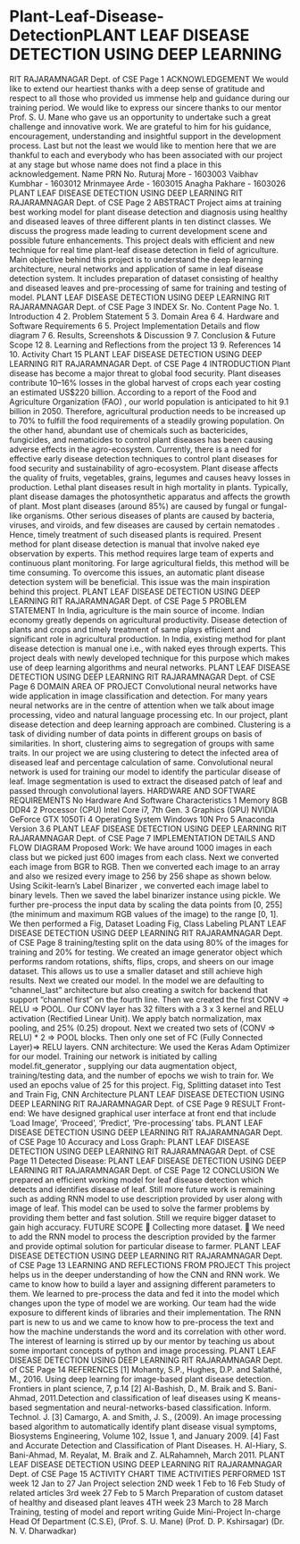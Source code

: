 # Plant-Leaf-Disease-DetectionPLANT LEAF DISEASE DETECTION USING DEEP LEARNING
RIT RAJARAMNAGAR Dept. of CSE Page 1
ACKNOWLEDGEMENT
We would like to extend our heartiest thanks with a deep sense of gratitude and respect to all those who provided us immense help and guidance during our training period.
We would like to express our sincere thanks to our mentor Prof. S. U. Mane who gave us an opportunity to undertake such a great challenge and innovative work. We are grateful to him for his guidance, encouragement, understanding and insightful support in the development process.
Last but not the least we would like to mention here that we are thankful to each and everybody who has been associated with our project at any stage but whose name does not find a place in this acknowledgement.
Name PRN No.
Ruturaj More - 1603003
Vaibhav Kumbhar - 1603012
Mrinmayee Arde - 1603015
Anagha Pakhare - 1603026
PLANT LEAF DISEASE DETECTION USING DEEP LEARNING
RIT RAJARAMNAGAR Dept. of CSE Page 2
ABSTRACT
Project aims at training best working model for plant disease detection and diagnosis using healthy and diseased leaves of three different plants in ten distinct classes. We discuss the progress made leading to current development scene and possible future enhancements. This project deals with efficient and new technique for real time plant-leaf disease detection in field of agriculture. Main objective behind this project is to understand the deep learning architecture, neural networks and application of same in leaf disease detection system. It includes preparation of dataset consisting of healthy and diseased leaves and pre-processing of same for training and testing of model.
PLANT LEAF DISEASE DETECTION USING DEEP LEARNING
RIT RAJARAMNAGAR Dept. of CSE Page 3
INDEX
Sr. No.
Content
Page No.
1.
Introduction
4
2.
Problem Statement
5
3.
Domain Area
6
4.
Hardware and Software Requirements
6
5.
Project Implementation Details and flow diagram
7
6.
Results, Screenshots & Discussion
9
7.
Conclusion & Future Scope
12
8.
Learning and Reflections from the project
13
9.
References
14
10.
Activity Chart
15
PLANT LEAF DISEASE DETECTION USING DEEP LEARNING
RIT RAJARAMNAGAR Dept. of CSE Page 4
INTRODUCTION
Plant disease has become a major threat to global food security. Plant diseases contribute 10–16% losses in the global harvest of crops each year costing an estimated US$220 billion. According to a report of the Food and Agriculture Organization (FAO) , our world population is anticipated to hit 9.1 billion in 2050. Therefore, agricultural production needs to be increased up to 70% to fulfill the food requirements of a steadily growing population. On the other hand, abundant use of chemicals such as bactericides, fungicides, and nematicides to control plant diseases has been causing adverse effects in the agro-ecosystem. Currently, there is a need for effective early disease detection techniques to control plant diseases for food security and sustainability of agro-ecosystem. Plant disease affects the quality of fruits, vegetables, grains, legumes and causes heavy losses in production. Lethal plant diseases result in high mortality in plants. Typically, plant disease damages the photosynthetic apparatus and affects the growth of plant. Most plant diseases (around 85%) are caused by fungal or fungal-like organisms. Other serious diseases of plants are caused by bacteria, viruses, and viroids, and few diseases are caused by certain nematodes . Hence, timely treatment of such diseased plants is required. Present method for plant disease detection is manual that involve naked eye observation by experts. This method requires large team of experts and continuous plant monitoring. For large agricultural fields, this method will be time consuming. To overcome this issues, an automatic plant disease detection system will be beneficial. This issue was the main inspiration behind this project.
PLANT LEAF DISEASE DETECTION USING DEEP LEARNING
RIT RAJARAMNAGAR Dept. of CSE Page 5
PROBLEM STATEMENT
In India, agriculture is the main source of income. Indian economy greatly depends on agricultural productivity. Disease detection of plants and crops and timely treatment of same plays efficient and significant role in agricultural production. In India, existing method for plant disease detection is manual one i.e., with naked eyes through experts. This project deals with newly developed technique for this purpose which makes use of deep learning algorithms and neural networks.
PLANT LEAF DISEASE DETECTION USING DEEP LEARNING
RIT RAJARAMNAGAR Dept. of CSE Page 6
DOMAIN AREA OF PROJECT
Convolutional neural networks have wide application in image classification and detection. For many years neural networks are in the centre of attention when we talk about image processing, video and natural language processing etc. In our project, plant disease detection and deep learning approach are combined.
Clustering is a task of dividing number of data points in different groups on basis of similarities. In short, clustering aims to segregation of groups with same traits.
In our project we are using clustering to detect the infected area of diseased leaf and percentage calculation of same. Convolutional neural network is used for training our model to identify the particular disease of leaf.
Image segmentation is used to extract the diseased patch of leaf and passed through convolutional layers.
HARDWARE AND SOFTWARE REQUIREMENTS
No Hardware And Software Characteristics
1 Memory 8GB DDR4
2 Processor (CPU) Intel Core i7, 7th Gen.
3 Graphics (GPU) NVIDIA GeForce GTX 1050Ti
4 Operating System Windows 10N Pro
5 Anaconda Version 3.6
PLANT LEAF DISEASE DETECTION USING DEEP LEARNING
RIT RAJARAMNAGAR Dept. of CSE Page 7
IMPLEMENTATION DETAILS AND FLOW DIAGRAM
Proposed Work: We have around 1000 images in each class but we picked just 600 images from each class. Next we converted each image from BGR to RGB. Then we converted each image to an array and also we resized every image to 256 by 256 shape as shown below.
Using Scikit-learn’s Label Binarizer , we converted each image label to binary levels. Then we saved the label binarizer instance using pickle.
We further pre-process the input data by scaling the data points from [0, 255] (the minimum and maximum RGB values of the image) to the range [0, 1]. We then performed a
Fig, Dataset Loading Fig, Class Labeling
PLANT LEAF DISEASE DETECTION USING DEEP LEARNING
RIT RAJARAMNAGAR Dept. of CSE Page 8
training/testing split on the data using 80% of the images for training and 20% for testing. We created an image generator object which performs random rotations, shifts, flips, crops, and sheers on our image dataset. This allows us to use a smaller dataset and still achieve high results. Next we created our model. In the model we are defaulting to “channel_last” architecture but also creating a switch for backend that support “channel first” on the fourth line. Then we created the first CONV => RELU => POOL. Our CONV layer has 32 filters with a 3 x 3 kernel and RELU activation (Rectified Linear Unit). We apply batch normalization, max pooling, and 25% (0.25) dropout. Next we created two sets of (CONV => RELU) * 2 => POOL blocks. Then only one set of FC (Fully Connected Layer)=> RELU layers.
CNN architecture:
We used the Keras Adam Optimizer for our model. Training our network is initiated by calling model.fit_generator , supplying our data augmentation object, training/testing data, and the number of epochs we wish to train for. We used an epochs value of 25 for this project. Fig, Splitting dataset into Test and Train Fig, CNN Architecture
PLANT LEAF DISEASE DETECTION USING DEEP LEARNING
RIT RAJARAMNAGAR Dept. of CSE Page 9
RESULT
Front-end:
We have designed graphical user interface at front end that include ‘Load Image’, ‘Proceed’, ‘Predict’, ’Pre-processing’ tabs.
PLANT LEAF DISEASE DETECTION USING DEEP LEARNING
RIT RAJARAMNAGAR Dept. of CSE Page 10
Accuracy and Loss Graph:
PLANT LEAF DISEASE DETECTION USING DEEP LEARNING
RIT RAJARAMNAGAR Dept. of CSE Page 11
Detected Disease:
PLANT LEAF DISEASE DETECTION USING DEEP LEARNING
RIT RAJARAMNAGAR Dept. of CSE Page 12
CONCLUSION
We prepared an efficient working model for leaf disease detection which detects and identifies disease of leaf. Still more future work is remaining such as adding RNN model to use description provided by user along with image of leaf. This model can be used to solve the farmer problems by providing them better and fast solution. Still we require bigger dataset to gain high accuracy.
FUTURE SCOPE
 Collecting more dataset.
 We need to add the RNN model to process the description provided by the farmer and provide optimal solution for particular disease to farmer.
PLANT LEAF DISEASE DETECTION USING DEEP LEARNING
RIT RAJARAMNAGAR Dept. of CSE Page 13
LEARNING AND REFLECTIONS FROM PROJECT
This project helps us in the deeper understanding of how the CNN and RNN work. We came to know how to build a layer and assigning different parameters to them.
We learned to pre-process the data and fed it into the model which changes upon the type of model we are working. Our team had the wide exposure to different kinds of libraries and their implementation.
The RNN part is new to us and we came to know how to pre-process the text and how the machine understands the word and its correlation with other word. The interest of learning is stirred up by our mentor by teaching us about some important concepts of python and image processing.
PLANT LEAF DISEASE DETECTION USING DEEP LEARNING
RIT RAJARAMNAGAR Dept. of CSE Page 14
REFERENCES
[1] Mohanty, S.P., Hughes, D.P. and Salathé, M., 2016. Using deep learning for image-based plant disease detection. Frontiers in plant science, 7, p.14
[2] Al-Bashish, D., M. Braik and S. Bani-Ahmad, 2011.Detection and classification of leaf diseases using K means-based segmentation and neural-networks-based classification. Inform. Technol. J.
[3] Camargo, A. and Smith, J. S., (2009). An image processing based algorithm to automatically identify plant disease visual symptoms, Biosystems Engineering, Volume 102, Issue 1, and January 2009.
[4] Fast and Accurate Detection and Classification of Plant Diseases. H. Al-Hiary, S. Bani-Ahmad, M. Reyalat, M. Braik and Z. ALRahamneh, March 2011.
PLANT LEAF DISEASE DETECTION USING DEEP LEARNING
RIT RAJARAMNAGAR Dept. of CSE Page 15
ACTIVITY CHART
TIME
ACTIVITIES PERFORMED
1ST week
12 Jan to 27 Jan
Project selection
2ND week
1 Feb to 16 Feb
Study of related articles
3rd week
27 Feb to 5 March
Preparation of custom dataset of healthy and diseased plant leaves
4TH week
23 March to 28 March
Training, testing of model and report writing Guide Mini-Project In-charge Head Of Department (C.S.E), (Prof. S. U. Mane) (Prof. D. P. Kshirsagar) (Dr. N. V. Dharwadkar)

